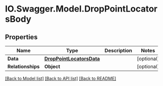 # IO.Swagger.Model.DropPointLocatorsBody
## Properties

Name | Type | Description | Notes
------------ | ------------- | ------------- | -------------
**Data** | [**DropPointLocatorsData**](DropPointLocatorsData.md) |  | [optional] 
**Relationships** | **Object** |  | [optional] 

[[Back to Model list]](../README.md#documentation-for-models) [[Back to API list]](../README.md#documentation-for-api-endpoints) [[Back to README]](../README.md)

